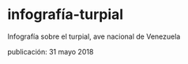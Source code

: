 # infografía-turpial

Infografía sobre el turpial, ave nacional de Venezuela

publicación: 31 mayo 2018



